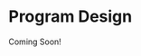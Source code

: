 ﻿# Program Design
Coming Soon!

<!-- # Program Design

Chris Sacco & Vance Russell | Forest Business Alliance

*Originally Published: 18 August 2023, the full version of this article is available at the [Forest Business Alliance](https://www.forestbusinessalliance.org) templates page (contact us for password and access: forestbusinessalliance@gmail.com).*

## Takeaways


## Background
The Forest Business Alliance (FBA) created the templates in this workbook to help grant seekers design project proposals for submission to the California Department of Forestry and Fire Protection’s (CAL FIRE) FY 2023-2024 [Wood Products and Bioenergy Business and Workforce Development Grant Program](http://gg.gg/1agl2y). These templates and guidance may also be useful for [US Forest Service Wood Innovation and Community Wood Grant Programs](http://gg.gg/1agk52) and other related grant programs.

During the design process, your project team will decide which problems and causes to address, what strengths and opportunities to leverage, where you will work, with whom, and at what scale. Your project team will also specify what it will do (and will not do) by establishing achievable and measurable goals and objectives, selecting sound strategies, developing detailed activity plans, and setting targets.

The contents of this guidance document and the accompanying worksheets are presented chronologically: 

1. Assessment / Problem Analysis
2. Results Framework (RF)
3. Back-of-the-Envelope Budget
4. Strategy Options / Ranking
5. Theory of Change (TOC)
6. Project Framework (ProFrame) / Detailed Implementation Plan (DIP)

After you complete your project design, you will use it to create a Detailed Budget and Budget Narrative and a Technical Narrative.  

The guidance and workbook's step-by-step organization helps you move deliberately through the design process, but keep in mind that project design is iterative and dynamic. As you add detail when progressing from one step to the next, you may find it necessary to go back and revise the information you input during prior steps. In the end, all elements of your proposal must tell the same story in a logical manner.

FBA referenced numerous publicly available sources to create the project design and monitoring templates and adapted information to create resources suited to the CAL FIRE funding opportunity. The [Open Standards for the Practice of Conservation](http://gg.gg/1agk6k), developed by the Conservation Measures Partnership (CMP), and [ProPack I: Project Design Guidance for Project and Program Managers](http://gg.gg/1agk6l), developed by Catholic Relief Services, are among the sources we relied upon.

```{note}
The templates and information provided herein are for reference only. While FBA has made every effort to provide information that is up to date and correct, we make no representations or warranties of any kind, express or implied, about the completeness, accuracy, reliability, suitability, or availability with respect to the information, templates, or related graphics contained herein.

Should any conflict exist between CAL FIRE's grant guidelines or the e-Civis user guide and this document,t the CAL FIRE and e-Civis guidelines online supercede the guidance provided herein. **Applicants are not required to use the FBA guidance or templates to prepare their proposals, and applicants must submit their final applications through the e-Civis portal.**
```

## Assessment
During the assessment phase, you will specify the basic parameters for your project and improve your understanding of the project’s context. Pages 13 through 24 of the [Open Standards for the Practice of Conservation](http://gg.gg/1agli2) provide an excellent primer on assessment. We recommend you take some time to review it. 

Conducting a thorough situation or problem analysis is central to your assessment work. Your design team should review available evidence to complete your analysis, identifying the direct threats, or core problems, and the indirect threats, also known as drivers and causes.

```{figure} /figures/situation.jpeg
:name: situation
Situation model. 
```

A situation model is a tool that visually portrays the relationships among the various factors in your situation analysis ({numref}`situation`). See the generic situation model from CMP’s Open Standards in Figure 1 above. The model should illustrate the main cause-and-effect relationships, and include the most important details, yet be as simple as possible. To the degree that it is feasible and useful, you should identify the actors behind key factors.

Project design teams frequently use assessment findings to construct problem trees ({numref}`tree`). These causal diagrams help you identify and study core problems by identifying their immediate and underlying causes and their negative effects. This, in turn, allows you to identify solutions that will address the problems rather than their symptoms. A problem tree is also a useful tool for understanding cause‑and‑effect relationships, and, as such, it provides a vital bridge to the objectives hierarchy in a results framework in the next step of the project design process.

```{figure} /figures/tree.jpeg
:name: tree
Problem tree. 
```

During problem analysis, process is as important as the end product. The exercise should be treated as a learning experience. Problem tree analysis is typically done with your design team and possibly other stakeholders at a participatory workshop. Participants write problems, immediate causes, root causes, and effects on sticky notes or note cards. Each card should contain only one item. This allows participants to move the cards around and discuss where they best fit within the problem tree. Experience in facilitating the problem tree method and familiarity with the local context are important considerations when selecting a facilitator. Once you have constructed a problem tree with a logical flow, record it on the Problem Analysis worksheet. 

You may need to go through the problem tree analysis multiple times if you plan to include multiple distinct goals in your proposal to CAL FIRE. There are three trees on the Problem Analysis worksheet. Complete as many as you need to. 

Once you complete the problem tree(s), the workbook will automatically populate portions of the next Problems to Objectives worksheet. 

If the Problem Analysis worksheet cannot accommodate your tree(s), you can use your own graphic or simply take a picture of the tree(s) you have constructed. You should still record the core problems, immediate causes, and root causes from your trees on the Problems to Objectives worksheet. This will make constructing their corresponding goal, objective and intermediate result statements easier. If you create a situation model instead of a problem tree, translate the direct and indirect threats to core problems, immediate and root causes on the Problems to Objectives worksheet.

The problems, immediate and root causes, and effects should be supported by evidence that verifies they are true. The evidence and sources should be noted during the problem analysis and documented on the Problems to Objectives worksheet when the analysis is completed.

Once you have created your problem tree(s) or situation model, review the logic by asking these questions:

- Does each cause-effect link make sense? Is each link plausible? Why or why not?
- How well have the causes gone down to the roots? Are there any unidentified root causes?
- What appears to be the relative contribution of each causal stream to the problem/threat? Do some causes appear more than once? Why is this?

Finally, in addition to helping you design a project that responds to causes instead of their symptoms, the assessment and problem analysis you have done will provide findings and conclusions that help you to write a compelling and context‑specific problem analysis for the proposal narrative.

## Problems->Objectives
The Problems to Objectives worksheet should be completed after your Problem Analysis has been finalized ({numref}`treeg`). The purpose of the Problems to Objectives worksheet is two-fold:

1. It documents the links between the problems/causes and their evidence. You will provide citations to documents that provide the evidence that confirms the existence and degree of each problem and cause. This information will be useful for developing your project narrative.

2. It documents the links between the current negative condition and the desired future positive condition. The current negative condition is documented in the problems and causes from the problem analysis. The expected results of the project (solution) are the inverse of the problem/cause and are written as goal, objective, and intermediate result statements, which will be necessary to complete the e-Civis Grant Portal Goals worksheet, as well as other required proposal documents.

```{figure} /figures/treeg.png
:name: treeg
Problem tree. 
```

The core problems, immediate causes, and root causes will be automatically transferred from the Problem Analysis worksheet to Column B (Problem/Cause) of the Problem to Objectives worksheet. Next, you should record the evidence and sources for the problems and causes in column C (Evidence for Problem/Cause). Finally, complete the Goal/Objective/Intermediate Result Statements column by turning the problem tree’s core problems, immediate and root causes into mirrored, positive goal, objective and intermediate result statements. See Figure 3 above. These goal, objective, and intermediate results statements will be transferred automatically to the Results Framework worksheet, where the IF-THEN logic can be tested.

Well-written objective statements follow specific formulas at different levels of the project’s hierarchy. Below, we provide guidance on creating statements for each level. Review CAL FIRE’s required metrics before you develop your goals and objective statements because these metrics are specific and required. Reviewing and understanding them is necessary for creating goals and objectives that align with CAL FIRE’s goals.

**Goals** are the high-level, long-term results that a project seeks to achieve. Factors outside the intervention may contribute to the goals. The goal statements are important in defining the scope of change the project expects to achieve. Write goals in complete sentences, as if already achieved. Put the general population of intended beneficiaries as the subject of the sentence. 

```{admonition} Example
Residents of Northern California's low-income, fire-prone, rural areas experience a reduction in property loss from forest fires because expanded forest sector businesses contribute to making forests more resilient to wildfires.
```

**Objectives** are the primary results that an intervention seeks to achieve. Other grant makers commonly refer to this level of project hierarchy as strategic objectives or outcomes. Objective statements describe the noticeable or significant benefits that are actually achieved and enjoyed by targeted groups by the end of the project. Progress at this level is necessary to achieve the goals. To create objectives, ask where do we want to be at the end of the project? What are the most immediate things we are trying to change? What are the things that must be in place before we can achieve our goals? Write each objective as a complete sentence, as if already achieved. Put the targeted primary beneficiary group(s) whose behavior is expected to change as the subject of the sentence.

```{admonition} Example
Forest sector businesses have increased their capacity to clear forested rights-of-way.
```

**Intermediate results** state the expected changes in identifiable behaviors by participants or in identifiable approaches by interventions, systems, policies or institutions as a result of what was gained (outputs) through project actions (activities). Progress at this level is a necessary precondition towards achieving the objectives. Write intermediate results as complete sentences, as if already achieved. Put the targeted primary beneficiary group(s) whose behavior is expected to change as the subject of the sentence.

```{admonition} Example
Forest sector businesses are consistently using improved technology and practices to clear forested rights-of-way.
```

**Outputs** are the tangible products, goods and services that result from the implementation of specific activities. More than one output may be needed to achieve a single intermediate result or objective. To create outputs, ask what are the things that need to be produced or provided by the project to achieve short- to medium- term results? Write outputs as complete sentences, as if already achieved. Put the targeted primary beneficiary group(s) receiving the outputs as the subject of the sentence. 

```{admonition} Example
Forest sector businesses have demonstrably increased their knowledge related to improved technologies and practices to clear forested rights-of-way.
```

**Activities** describe the functions to be undertaken and managed to deliver the project’s outputs to the targeted beneficiaries and participants. Normally more than one activity is needed to achieve an individual output. To avoid over-complicating the project results framework, activities are not included at that stage of the project design. You will include the full breadth of specific activities when you develop the Project Framework (ProFrame) & Detailed Implementation Plan (DIP).

```{admonition} Example
Organization X provides training for owners and staff of forest sector businesses on improved technology and practices to clear forested rights-of-way.
```

# Results Framework
A results framework (RF) is an easy‑to‑read diagram that gives a snapshot of the project’s objectives hierarchy (means‑to‑end relationship) and describes the change the project aims to bring about, why this change is important, and what needs to happen for this change to occur. Here you will make explicit how you expect the project will lead to intended goals and objectives and generate meaningful impact.

On the Results Framework worksheet, the goal, objective, and intermediate results statements will automatically populate from the Problems to Objectives worksheet. Review the list of questions below and use the “if – then” test to confirm the logic between each level of the RF. Every statement should clearly lead to the next higher-level statement. If the logic is not clear, go back and revise your goal, objective, and intermediate result statements.

- Do the objectives describe the central purpose of the project?
- Are the objectives specific to the project context?
- Can the objectives be realistically achieved by the end of the project?
- Do the objectives logically contribute towards achievement of the goal?
- Does the number of objectives make sense given the project timeframe, scope, scale and budget?
- Do the intermediate results reflect the project strategy and TOC?
- Do the intermediate results reflect the right change agents and behaviors?
- Is the complement of intermediate results necessary and sufficient to deliver change at the objective level?

![](Aspose.Words.10aa1f8b-dd27-484a-b4ed-cc7c8b7185ee.005.jpeg)![](Aspose.Words.10aa1f8b-dd27-484a-b4ed-cc7c8b7185ee.006.png)You should revisit this list of questions as you move through the design process because you will not have all of the necessary information to make informed decisions until you have gone through all the steps at least once.

# Budget
Identifying and reviewing CAL FIRE’s requirements and other set project parameters early will help focus project design efforts and keep expectations in line with reality. One key parameter is the amount of money available for direct program implementation. FBA has developed a tool to help you determine approximately how much money you can expect to have to implement field-level activities. Having a rough estimate of how much you will have to do field work will help you make realistic decisions on project scope and scale.

Calculate the approximate amount of money available for field-level program costs as follows: 

1. Review Table 1. Funding Limits and Match Requirements on page 6 of the CAL FIRE FY 2023-2024 Grant Guidelines and decide how much you plan to request based on the grant type, minimum and maximum award amounts, and match requirements. Input this dollar amount into Step 1 of the table.
1. In Step 2, set the indirect cost rate that will apply to your project. In the table, the default indirect rate is set at 12.00%. It is expressed as a number (1.12) for division. Please note that workforce development projects managed by non-profit grantees are the only project types eligible for indirect charges, AND the maximum allowable indirect charge is 12% for eligible projects unless an exemption is granted by CAL FIRE. Change this to 1.00 if you cannot charge indirect, or to a number between 1.00 and 1.12 if you plan to charge indirect less than the maximum allowable rate.
1. In Step 3, estimate what percentage of the total direct costs (budget ceiling less indirect costs) will be required for project support. Input this figure as a percentage. Project support typically includes finance and administrative personnel, facility and vehicle use expenses, and other costs necessary for the project but which are not part of the field-level implementation. Typically, these costs run between 10% and 15% of a total grant. These costs must be budgeted as direct costs and they must be necessary for the project. For example, you might budget a staff person’s time, who is not otherwise involved in project implementation, to conduct project monitoring and write grant reports. Staff time related to accounting, business services, etc. are allowed only if those functions are not included in the grantee's overhead cost.
1. Step 4 automatically calculates (by subtracting indirect costs and allocated direct support costs) the amount available to you for all other project costs. In other words, this is the amount you will have available for salaries and benefits, travel, supplies, etc. required to implement the project’s field-level activities.

# Strategies
Once you determine what you want to accomplish (your goals and main objectives) and roughly how much money is available for direct field-level work, you need to think about what strategies are required to achieve the project’s desired impacts. 

Please note that even though you drafted preliminary goal, objective, and intermediate result statements when completing the Problems to Objectives worksheet, you can and should refine those statements as you proceed through the design process. Drafting these statements, like much of the work you will do when designing your project, is iterative. As the project design solidifies, it is also important to make sure that your goals, objectives, intermediate results, outputs and activities retain their logical flow.

In most situations, there are usually various plausible strategies to addressing problems and achieving the project’s desired impacts. Consider evidence to identify relevant, appropriate and potentially effective strategy options. Evidence you might consult includes:

- Your own assessment findings about needs, gaps and opportunities.
- Industry best practices that are accepted as most effective or that have consistently shown superior results.
- Lessons learned and findings from case studies, research, and reports that illustrate a strategy works well in contexts similar to those in which your project will be implemented.

Make a list of plausible strategies, and then work with your project team using a systematic process to weigh the pros and cons of each. Depending on the complexity and scope of your project, you may need to repeat these steps for each goal or objective. Answer the questions below for each strategy option. Use the table on the Strategy Options worksheet to summarize your answers.

1. Who is involved: Who does this project strategy work with and who would benefit?
2. Evidence of impact: What do technical advice, literature and standards tell you about this strategy’s likelihood to bring about the desired change? What made this project strategy successful elsewhere?
3. Advantages: What are the advantages of this project strategy option (e.g., cost, feasibility, value for money, leveraging opportunities, scale versus scope, sustainability, etc.)?
4. Disadvantages: What are the disadvantages of this project strategy option (e.g., cost, feasibility, value for money, leveraging opportunities, scale versus scope, sustainability, etc.)?
5. Assumptions: What assumptions does the project strategy make about interests and influence of project partners? Environmental conditions? Market conditions?
6. Risks: What are the risks associated with this project strategy option? How can the project strategy mitigate these risks?
7. Likelihood of impact in this project context: In light of the assessment findings, how likely is it that this project strategy can address problems, leverage opportunities and bring about desired change equally well in this project’s context?

Eliminate all strategies from the list that are obviously inappropriate, not feasible or that show little potential for impact in the project context. Then, regroup plausible strategies into mutually exclusive project strategy options, by considering whether some identified strategies can also be combined into a more integrated project strategy. Consider the minimum package of interventions required to achieve the desired impact.

Once you have consolidated your list of strategy options, work with your project team to identify evaluation criteria to compare and select the best strategies. The Ranking Strategy Options worksheet includes common ranking criteria, yet you may establish your own criteria and adapt this table based on your project’s context and other factors. You may want to reduce the list to the most essential, relevant criteria, add other criteria relevant to the project context, and/or adjust the evaluation scale to better fit your project. Additionally, if appropriate, you may want to weight certain criteria when conducting your ranking. For example, some criteria, such as addressing donor requirements and priorities, may be so important that any strategy option with a score below 4 (meets most expectations) for these criteria will automatically be excluded.

Now that you have selected project strategy options, use evaluative thinking to confirm they are likely to produce the desired outcomes and impact.
**

# THEORY OF CHANGE
A Theory of Change (TOC) bridges the problem analysis visualized in the problem tree(s) and the proposed responses reflected in the project’s RF and ProFrame. The TOC makes explicit why you believe that the selected project strategies will work in the project context and justifies and checks the logic and feasibility of the project’s change hypothesis. A TOC can be expressed in narrative, diagrammatic, or other forms. 

A narrative TOC is a concise, explicit explanation of:

“IF we do X, and Y holds true, THEN we’ll achieve Z because a, b, and c.”

With this structure, the TOC makes clear how (if–then) and why (because) the project team expects or assumes that certain actions will produce desired changes for individuals, groups, communities or institutions in the environment where the project will be implemented.

Once you have articulated your project’s TOC, use the Theory of Change Checklist worksheet to review and assess its validity.

***Figure 5. Theory of Change***

![](Aspose.Words.10aa1f8b-dd27-484a-b4ed-cc7c8b7185ee.007.jpeg)

The TOC (see Figure 4) is not simply a narrative description of the RF, because the RF only reflects the elements (the “ifs” and “then” parts) that will be delivered by the project, whereas the TOC also states those actions or contributions critical to the project success but

which you expect other actors to deliver. In other words, the TOC reflects both the RF and the project’s critical hypotheses or assumptions.

Keep in mind that TOCs can be developed for different levels of the objectives hierarchy. A “high‑level” TOC articulates how successful achievement of the project’s objectives will be contributing to longer‑term, broader, lasting change (project’s goal). You should minimally create a TOC at this level. However, often TOCs are developed to describe the whole causal chain—from activities to outputs, from outputs to intermediate results, from intermediate results to objectives, and from objectives to the overall project goal. 

If you decide to visually express your TOC, you may want to use a results chain diagrammatic tool. This is a good choice if you plan to create a TOC from activities all the way up to the goal(s). Below is a Generic Situation Model “Factors” with Associated Results Chain taken from CMP’s Open Standards for the Practice of Conservation.

***Figure 6. Results Chain***

![A diagram of a business process

Description automatically generated](Aspose.Words.10aa1f8b-dd27-484a-b4ed-cc7c8b7185ee.008.png)

Designers of project’s with place-based scopes (those with a geographic focus) might find [ArcGIS StoryMaps](https://www.esri.com/en-us/arcgis/products/arcgis-storymaps/overview) tool useful to complement their assessment, TOC, and planning efforts. FBA prepared a storymap about [Spatial Business Planning](https://storymaps.arcgis.com/stories/647313bcdb3e4d6c82e4733eee7ab693) as an example of how this powerful tool can be used. 


# Implementation

As you developed your RF and TOC and selected viable project strategies, you made clear how intermediate results led to objectives, which in turn contributed towards the goal, and you highlighted underlying assumptions and established the evidence base for the project strategies. During prior steps in design process, you also likely defined broad illustrative activities and possibly outputs. Now, you will use the Project Framework (ProFrame) & Detailed Implementation Plan (DIP) worksheet to build upon and flesh out this earlier work. 

Discuss how activities lead to outputs (and in turn their related intermediate results). Focus on major, illustrative activities or categories of activities. Do not get distracted by details, but rather, focus on making the “how” clear. As you discuss and refine activities and outputs – and how they lead to achievement of related intermediate results – think ahead and consider what is feasible given the project budget, timeline, etc. Developing project activities is an iterative process. As you provide more details in the ProFrame (and eventually the budget), you will have a better idea of costs and this will allow you to adjust project targets accordingly.

First, in column B, record the outputs you have identified and the various activities necessary to achieve them. Additionally, in columns L through AA, indicate in which project year and quarter the activities will be implemented. You are in effect planning project implementation by creating and scheduling activities that will generate the necessary outputs required to achieve the intermediate results, which will contribute to the project’s objectives and goals.

Second, in Column C, record risks and assumptions. You should have already discussed these as they relate to goals, objectives and intermediate results when you developed your RF and TOC. Review them now, revise if necessary, and record them on the ProFrame. Additionally, identify any risks and assumptions relevant at the output and activity levels. Write assumptions in full sentences as desirable, positive conditions that need to be met if the project is to stay on course towards achieving the next level up on objectives hierarchy. The assumption must hold true for an activity to lead to an output, for an output to lead to an intermediate result, and so forth on up the results chain. If you identify any potential critical assumptions, your team should determine whether you:

- Adjust the design to minimize the risk;
- Redesign the program or project because the risk is too high; or
- Maintain the design as is, recognizing that the risk exists, but is unlikely to affect the project.

Third, use Column D to identify the relevant CAL FIRE metrics for project goals and objectives. And, in Column E, identify means of verification (measurement methods and data sources) for each metric. In other words, in Column E you should concisely describe how you will obtain the information needed to calculate and verify the metric. You will need this information to complete the e-Civis Grant Portal Goals worksheet. Though not required, you should consider developing custom metrics for any intermediate results and outputs you have included. 

Fourth, use columns F through J to set annual targets for the metrics you have selected. Only complete metrics for the length of your grant request. In other words, if you intend to ask for three years’ worth of grant support, set targets for three years. Setting targets helps clarify the services or level of change that the project aims to deliver over time. This helps develop an accurate activities schedule and budget that aligns with donor timeframes and budget ceilings.

FBA created the ProFrame/DIP worksheet specifically to identify CAL FIRE metrics and set associated targets required for the application. This worksheet does not replace a good monitoring, evaluation and learning (MEL) plan. Design teams, especially those creating complex, multi-year projects, should consider drafting a MEL plan for their own use and which also responds to CAL FIRE’s information needs. Pages 38 through 43 of CMP’s Open Standards for the Practice of Conservation provide a good primer to help you create a MEL plan. In developing a MEL plan, you would create specific, measurable, achievable, relevant and time‑bound (SMART) indicators for all your goals, objectives, intermediate results, and outputs. The e-Civis Grant Portal Goals worksheet you will use to input project metrics and targets does not require fully articulated indicators. Nevertheless, it is worthwhile to develop such indicators, as well as the rest of the MEL plan, to facilitate your monitoring and evaluation work.

# Next
Once you have completed your project design, you should proceed to develop a project budget and budget narrative. FBA has created budget templates and guidance to assist you, which are available on our website. The ProFrame/DIP worksheet will be a foundational document during the budgeting process.

Finally, only after you have completed the project design and budget should you proceed to writing your technical narrative (i.e., Scope of Work and other related CAL FIRE documents). This will ensure that you have all the information you need to write an accurate, realistic, and compelling proposal.

Link to monitoring, reporting, and learning chapter. -->